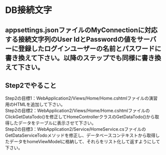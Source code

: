 # DB接続文字
## appsettings.jsonファイルのMyConnectionに対応する接続文字列のUser IdとPasswordの値をサーバーに登録したログインユーザーの名前とパスワードに書き換えて下さい。以降のステップでも同様に書き換えて下さい。

## Step2でやること
Step2の目標1：WebApplication2/Views/Home/Home.cshtmlファイルの演習用のHTMLを追加して下さい。<br>
Step2の目標2：WebApplication2/Views/Home/Home.cshtmlファイルのClickGetDataTodo()を修正してHomeControllerクラスのGetDataTodo()から取得したデータをテーブルに表示させて下さい。<br>
Step2の目標3：WebApplication2/Service/HomeService.csファイルのGetDataServiceTodoメソッドを修正し、データベースコンテキストから取得したデータをhomeViewModelに格納して、それらをリスト化して返すようにして下さい。
